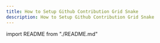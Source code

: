 ```yaml
---
title: How to Setup Github Contribution Grid Snake
description: How to Setup Github Contribution Grid Snake
---
```


import README from "./README.md"

<README />

